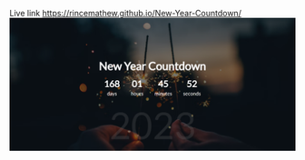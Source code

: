 Live link https://rincemathew.github.io/New-Year-Countdown/
![alt text](https://github.com/rincemathew/New-Year-Countdown/blob/master/screenshot.png?raw=true)
